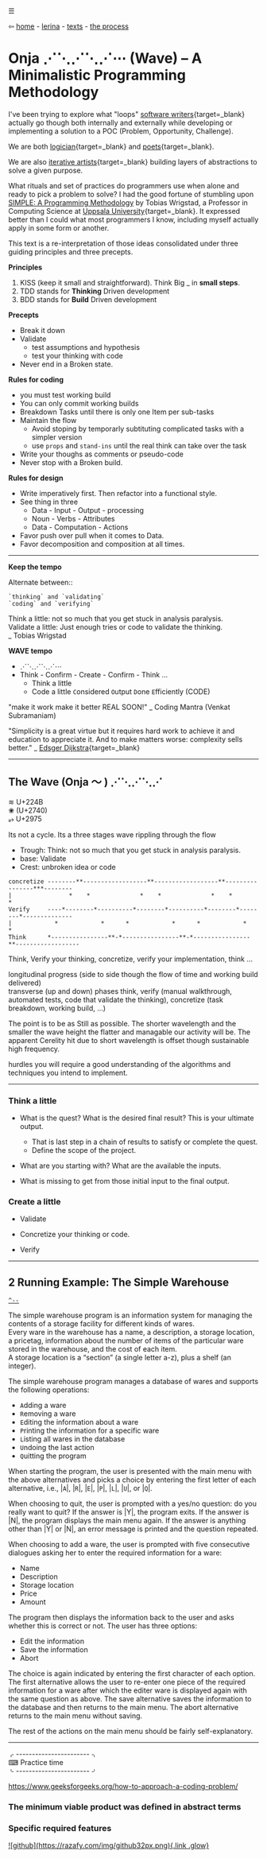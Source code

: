<div class="bg_onja"></div><div class="navbar"><a class="openbtn" onclick="openNav()">&#9776;</a></div>
<main>

⇦ [home](../../../../index.html) - [lerina](../../index.html) - [texts](../index.html) - [the process](./index.html)

# Onja ⋰⋱⋰⋱⋰⋯ (Wave) – A Minimalistic Programming Methodology

<!-- ↝  U+219D -->
I've been trying to explore what "loops" [software writers](https://www.youtube.com/watch?v=xPecMsFmEm4){target=_blank} actually go though both internally and externally while developing or implementing a solution to a POC (Problem, Opportunity, Challenge).

We are both [logician](https://en.wikipedia.org/wiki/Logic){target=_blank} and 
[poets](https://www.youtube.com/watch?v=-jRREn6ifEQ){target=_blank}. 

We are also [iterative artists](http://fineartdrawinglca.blogspot.com/2016/07/iterative-drawing_11.html){target=_blank} building layers of abstractions to solve a given purpose. 

What rituals and set of practices do programmers use when alone and ready to pick a problem to solve?
I had the good fortune of stumbling upon [SIMPLE: A Programming Methodology](http://wrigstad.com/ioopm18/simple.html) by Tobias Wrigstad, a Professor in Computing Science at [Uppsala University](http://www.uu.se/){target=_blank}.
It expressed better than I could what most programmers I know, including myself actually apply in some form or another.


This text is a re-interpretation of those ideas consolidated under three guiding principles and three precepts. 

__Principles__

1. KISS (keep it small and  straightforward). Think Big _ in **small steps**.
2. TDD stands for **Thinking** Driven development  
3. BDD stands for **Build** Driven development  

__Precepts__

- Break it down  
- Validate 
    * test assumptions and hypothesis
    * test your thinking with code
- Never end in a Broken state. 

__Rules for coding__

- you must test working build
- You can only commit working builds
- Breakdown Tasks until there is only one Item per sub-tasks
- Maintain the flow
    * Avoid stoping by temporarly subtituting complicated tasks with a simpler version
    * use `props` and `stand-ins` until the real think can take over the task
- Write your thoughs as comments or pseudo-code
- Never stop with a Broken build.

__Rules for design__

- Write imperatively first. Then refactor into a functional style.
- See thing in three 
    * Data - Input - Output - processing
    * Noun - Verbs - Attributes
    * Data - Computation - Actions
- Favor push over pull when it comes to Data.
- Favor decomposition and composition at all times.

---

__Keep the tempo__

Alternate between::
    
    `thinking` and `validating`
    `coding` and `verifying`

Think a little: not so much that you get stuck in analysis paralysis.  
Validate a little: Just enough tries or code to validate the thinking.  
_ Tobias Wrigstad


__WAVE tempo__

- ⋰⋱⋰⋱⋰⋯
- Think - Confirm - Create - Confirm - Think ...
    * Think a little
    * Code a little
    `C`onsidered `O`utput `D`one `E`fficiently (CODE)


"make it work
make it better
REAL SOON!"
_ Coding Mantra (Venkat Subramaniam)

"Simplicity is a great virtue 
but it requires hard work to achieve it 
and education to appreciate it. 
And to make matters worse: complexity sells better."
_ [Edsger Dijkstra](https://www.goodreads.com/quotes/215637-simplicity-is-a-great-virtue-but-it-requires-hard-work){target=_blank}

---

## The Wave (Onja 〜 ) ⋰⋱⋰⋱⋰
<!-- U+301C 〜  U+22F1 ⋱  U+22F0 ⋰ -->
≋ U+224B  
❀ (U+2740)  
⥵  U+2975  

Its not a cycle. Its a three stages wave rippling through the flow

- Trough: Think: not so much that you get stuck in analysis paralysis.
- base: Validate 
- Crest: unbroken idea or code 

```
concretize --------**------------------**------------------**----------------***--------
|                *    *              *    *              *    *            *    
Verify     ----*--------*----------*--------*----------*--------*--------*--------------
|            *            *      *            *      *            *    *            
Think      *----------------**-*----------------**-*----------------**------------------
```

Think, Verify your thinking, concretize, verify your implementation, think ...

longitudinal progress (side to side though the flow of time and working build delivered)  
transverse (up and down) phases think, verify (manual walkthrough, automated tests, code that validate the thinking), concretize (task breakdown, working build, ...) 

<!--
Waves are actually energy passing through the water, causing it to move in a circular motion.
Though waves do cause the surface water to move, the idea that waves are travelling bodies of water is misleading.
The water in waves doesn’t travel much at all. The only thing waves do transmit across the sea is energy.

Wave height: the distance between the crest and the trough.
Wavelength: the distance between two identical points on successive waves, for example crest to crest, or trough to trough.
Still water level: where the water surface would be if there were no waves present and the sea was completely calm.

source: https://oceanexplorer.noaa.gov/facts/waves.html

Period: the time it takes for two successive crests to pass a given point.
Frequency: the number of waves passing a point in a given amount of time, usually expressed as waves per second. This is the inverse of the period.
Speed: how fast the wave travels, or the distance traveled per unit of time. This is also called `celerity` (c), where

c = wavelength  x  frequency

Therefore, the longer the wavelength, the faster the wave.

 that celerity is responsible for increases and decreases in stream discharge (the hydrograph), while velocity controls how old is the water reaching the stream at a given time.
source: https://www.annascaini.com/velocity-and-celerity
-->
The point is to be as Still as possible. The shorter wavelength and the smaller the wave height the flatter and managable our activity will be.
The apparent Cerelity hit due to short wavelength is offset though sustainable high frequency.

hurdles
you will require a good understanding of the algorithms and techniques you intend to implement.

---

### Think a little

- What is the quest?
What is the desired final result? This is your ultimate output. 
    * That is last step in a chain of results to satisfy or complete the quest.
    * Define the scope of the project. 

- What are you starting with?
What are the available the inputs.

- What is missing to get from those initial input to the final output.

### Create a little

- Validate
    
- Concretize your thinking or code.

- Verify

---

##    2 Running Example: The Simple Warehouse
<a href="#TOC"> ` ^-- ` </a>

The simple warehouse program is an information system for managing the
contents of a storage facility for different kinds of wares.  
Every ware in the warehouse has a name, a description, a storage location, 
a pricetag, information about the number of items of the particular ware
stored in the warehouse, and the cost of each item.  
A storage location is a “section” (a single letter a-z), plus a shelf (an integer).

The simple warehouse program manages a database of wares and supports
the following operations:

-    `A`dding a ware
-    `R`emoving a ware
-    `E`diting the information about a ware
-    `P`rinting the information for a specific ware
-    `L`isting all wares in the database
-    `U`ndoing the last action
-    `Q`uitting the program

When starting the program, the user is presented with the main menu with
the above alternatives and picks a choice by entering the first letter
of each alternative, i.e., |`A`|, |`R`|, |`E`|, |`P`|, |`L`|, |`U`|, or |`Q`|.

When choosing to quit, the user is prompted with a yes/no question: do
you really want to quit? If the answer is |Y|, the program exits. If the
answer is |N|, the program displays the main menu again. If the answer
is anything other than |Y| or |N|, an error message is printed and the
question repeated.

When choosing to add a ware, the user is prompted with five consecutive
dialogues asking her to enter the required information for a ware:

* Name
* Description
* Storage location
* Price
* Amount

The program then displays the information back to the user and asks
whether this is correct or not. The user has three options:

* Edit the information
* Save the information
* Abort

The choice is again indicated by entering the first character of each
option. The first alternative allows the user to re-enter one piece of
the required information for a ware after which the editer ware is
displayed again with the same question as above. The save alternative
saves the information to the database and then returns to the main menu.
The abort alternative returns to the main menu without saving.

The rest of the actions on the main menu should be fairly self-explanatory.


---

⌌ ----------------------- ⌍    <!-- U+230C U+230D -->  
  ⌨ Practice time      <!-- U+2328 -->  
⌎ ----------------------- ⌏    <!-- U+230E U+230F -->  


https://www.geeksforgeeks.org/how-to-approach-a-coding-problem/

### The minimum viable product was defined in abstract terms

### Specific required features

</main>

<footer>
  <a href="https://github.com/lerina" target="_blank" title="github">![github](https://razafy.com/img/github32px.png){.link .glow}
  </a>
</footer>

<script src="https://razafy.com/js/toc.js"></script>
<script>
let anchor= document.createElement('a');
anchor.href="javascript:closeNav()"; //void(0)"; //anchor[0].onclick = closeNav();
anchor.className = "closebtn";  
anchor.innerHTML="&times;";
document.getElementById("TOC").prepend(anchor);

let navCrumbs= document.createElement('div');
navCrumbs.className = "hover-nav";
navCrumbs.innerHTML = `
<div class="hover-nav">
<ul>
<li><a href="../../../../index.html">⇦ home</a></li>
<li><a href="../../index.html">lerina</a></li>
</ul>
</div>`;
document.getElementById("TOC").prepend(navCrumbs); 
</script>

